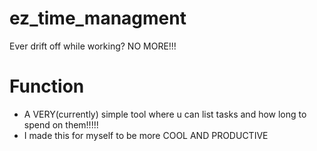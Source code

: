 # ez_time_managment
Ever drift off while working? NO MORE!!!

# Function
- A VERY(currently) simple tool where u can list tasks and how long to spend on them!!!!!
- I made this for myself to be more COOL AND PRODUCTIVE
